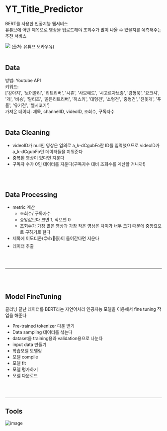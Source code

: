 # YT_Title_Predictor
BERT를 사용한 인공지능 웹서비스<br>
유튜브에 어떤 제목으로 영상을 업로드해야 조회수가 많이 나올 수 있을지를 예측해주는 추천 서비스<br>

<img src=
https://i.namu.wiki/i/OqsdKhO__CiPCMQ-9ur2bS7Vipp6uyQRjpGycOUVX7-hTqHcIam4MdsgeW0qZMaWQxZvHbN2PeguljjKjyef0ZZ3VrlVGiHVe6kJcYOCoZDJ0PGZU1NktyKh0FeNY-_PUu537hsjfGKZ5FYavPESmA.webp>
(출처: 유튜브 모카우유)
<br>
<br>

## Data
방법: Youtube API<br>
키워드: <br>
['강아지', '보더콜리', '리트리버', '시츄', '사모예드', '시고르자브종', '강형욱', '요크셔', '개', '비숑', '말티즈', '골든리트리버', '허스키', '대형견', '소형견', '중형견', '진돗개', '푸들', '유기견', '웰시코기']<br>
가져온 데이터: 제목, channelID, videoID, 조회수, 구독자수
<br>
<br>

## Data Cleaning
- videoID가 null인 영상은 임의로 a_k-dCgubFo란 ID를 입력했으므로 videoID가 a_k-dCgubFo인 데이터들을 지워준다
- 중복된 영상이 있다면 지운다
- 구독자 수가 0인 데이터를 지운다(구독자수 대비 조회수를 계산할 거니까!)
<br>
<br>

## Data Processing
- metric 계산
  - 조회수/ 구독자수
  - 중앙값보다 크면 1, 작으면 0
  - 조회수가 가장 많은 영상과 가장 작은 영상은 차이가 너무 크기 때문에 중앙값으로 구하기로 한다
- 제목에 이모티콘(😍👍💢등)이 들어간다면 지운다
- 데이터 추출
<br>
<br>

---
<br>
<br>


## Model FineTuning 
클리닝 끝난 데이터를 BERT라는 자연어처리 인공지능 모델을 이용해서 fine tuning 작업을 해준다<br>

- Pre-trained tokenizer 다운 받기
- Data sampling 데이터를 섞는다
- dataset을 training용과 validation용으로 나눈다
- input data 만들기
- 학습모델 모델링
- 모델 compile
- 모델 fit
- 모델 평가하기
- 모델 다운로드

<br>
<br>

---

## Tools
![image](https://github.com/ChaesongYun/YT_Title_Predictor/assets/139418987/a44db2be-8131-49e3-8397-88ca886bc691)
